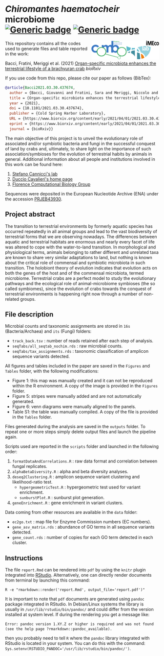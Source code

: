 # *Chiromantes haematocheir* microbiome <br/> [![Generic badge](https://img.shields.io/badge/Made_with-R_Markdown-blue.svg)](https://shields.io/) [![Generic badge](https://img.shields.io/github/license/gibacci/Chiromantes_haematocheir_microbiome)](https://shields.io/)

<img src="ACR_01_Color_Imeco_Black.png" width="106" height="60" align="right">
<img src="COMBOmod_final.png" width="115" height="60" align="right">

This repository contains all the codes used to generate files and table reported in the work:

Bacci, Fratini, Meriggi et al. (2021) [Organ-specific microbiota enhances the terrestrial lifestyle of a brachyuran crab](https://www.biorxiv.org/content/10.1101/2021.03.30.437674v2) *bioRxiv*

If you use code from this repo, please cite our paper as follows (BibTex):

```BibTeX
@article{Bacci2021.03.30.437674,
  author = {Bacci, Giovanni and Fratini, Sara and Meriggi, Niccolo and Cheng, Christine L.Y. and Ng, Ka Hei and Pindo, Massimo and Iannucci, Alessio and Mengoni, Alessio and Cavalieri, Duccio and Cannicci, Stefano},
  title = {Organ-specific microbiota enhances the terrestrial lifestyle of a brachyuran crab},
  year = {2021},
  doi = {10.1101/2021.03.30.437674},
  publisher = {Cold Spring Harbor Laboratory},	
  URL = {https://www.biorxiv.org/content/early/2021/04/01/2021.03.30.437674},
  eprint = {https://www.biorxiv.org/content/early/2021/04/01/2021.03.30.437674.full.pdf},
  journal = {bioRxiv}}
```

The main objective of this project is to unveil the evolutionary role of associated and/or symbiotic bacteria and fungi in the successful conquest of land by crabs and, ultimately, to share light on the importance of such association/symbioses for the evolution of terrestrial habits by animals in general. Additional information about all people and institutions involved in this work can be found here:

1. [Stefano Cannicci's lab](https://www.imeco-lab.com/)
2. [Duccio Cavalieri's home page](https://www.unifi.it/p-doc2-2015-0-A-2b333d2e342d-0.html)
3. [Florence Computational Biology Group](https://github.com/combogenomics)

Sequences were deposited in the European Nucleotide Archive (ENA) under the accession [PRJEB43930](https://www.ebi.ac.uk/ena/browser/view/PRJEB43930).

## Project abstract

The transition to terrestrial environments by formerly aquatic species has occurred repeatedly in all animal groups and lead to the vast biodiversity of terrestrial forms that we are observing nowadays. The differences between aquatic and terrestrial habitats are enormous and nearly every facet of life was altered to cope with the water-to-land transition. In morphological and physiological terms, animals belonging to rather different and unrelated taxa are known to share very similar adaptations to land, but nothing is known about the critical role of commensal and symbiotic microbiota in such transition. The holobiont theory of evolution indicates that evolution acts on both the genes of the host and of the commensal microbiota, termed microbiome. Terrestrial crabs are a perfect model to study the evolutionary pathways and the ecological role of animal-microbiome symbioses (the so called symbiomes), since the evolution of crabs towards the conquest of terrestrial environments is happening right now through a number of non-related groups.

## File description

Microbial counts and taxonomic assignments are stored in `16s` (Bacteria/Archaea) and `its` (Fungi) folders:

  - `track_back.tsv` : number of reads retained after each step of analysis.
  - `seqTabs/all_seqtab_nochim.rds` : raw microbial counts.
  - `seqTabs/tax_assignments.rds` : taxonomic classification of amplicon sequence variants detected.

All figures and tables included in the paper are saved in the `Figures` and `Tables` folder, with the following modifications:

  - Figure 1: this map was manually created and it can not be reproduced within the R environment. A copy of the image is provided in the `Figures` folder.
  - Figure 5: stripes were manually added and are not automatically generated.
  - Figure 6: venn diagrams were manually aligned to the panels.
  - Table S1: the table was manually compiled. A copy of the file is provided in the `Tables` folder.

Files generated during the analysis are saved in the `outputs` folder. To repeat one or more steps simply delete output files and launch the pipeline again.

Scripts used are reported in the `scripts` folder and launched in the following order:

  1. `formatDataAndCorrelations.R` : raw data format and correlation between fungal replicates.
  2. `alphaBetaDiversity.R` : alpha and beta diversity analyses.
  3. `deseq2Clustering.R` : amplicon sequence variant clustering and likelihood-ratio test.
      - `hypergeometricTest.R` : hypergeometric test used for variant enrichment.
      - `sunburstPlot.R` : sunburst plot generation.
  4. `geneEnrichment.R` : gene enrichment in variant clusters.

Data coming from other resources are available in the `data` folder:

  - `ec2go.txt` : map file for Enzyme Commission numbers (EC numbers).
  - `gene_asv_matrix.rds` : abundance of GO terms in all sequence variants detected.
  - `gene_count.rds` : number of copies for each GO term detected in each cluster.

## Instructions

The file `report.Rmd` can be rendered into `pdf` by using the `knitr` plugin integrated into [RStudio](https://rstudio.com/?_ga=2.50552553.1339302526.1611745574-1183453795.1578408315). Alternatively, one can directly render documents from terminal by launching this command:

```shell
R -e "rmarkdown::render('report.Rmd', output_file='report.pdf')"
```

It is important to note that `pdf` documents are generated using `pandoc` package integrated in RStudio. In Debian/Linux systems the library is usually in `/usr/lib/rstudio/bin/pandoc/` and could differ from the version installed at system level. If during the rendering you get a message like:

```
Error: pandoc version 1.XY.Z or higher is required and was not found (see the help page ?rmarkdown::pandoc_available).
```

then you probably need to tell `R` where the `pandoc` library integrated with RStudio is located in your system. You can do this with the command: `Sys.setenv(RSTUDIO_PANDOC='/usr/lib/rstudio/bin/pandoc/')`.
